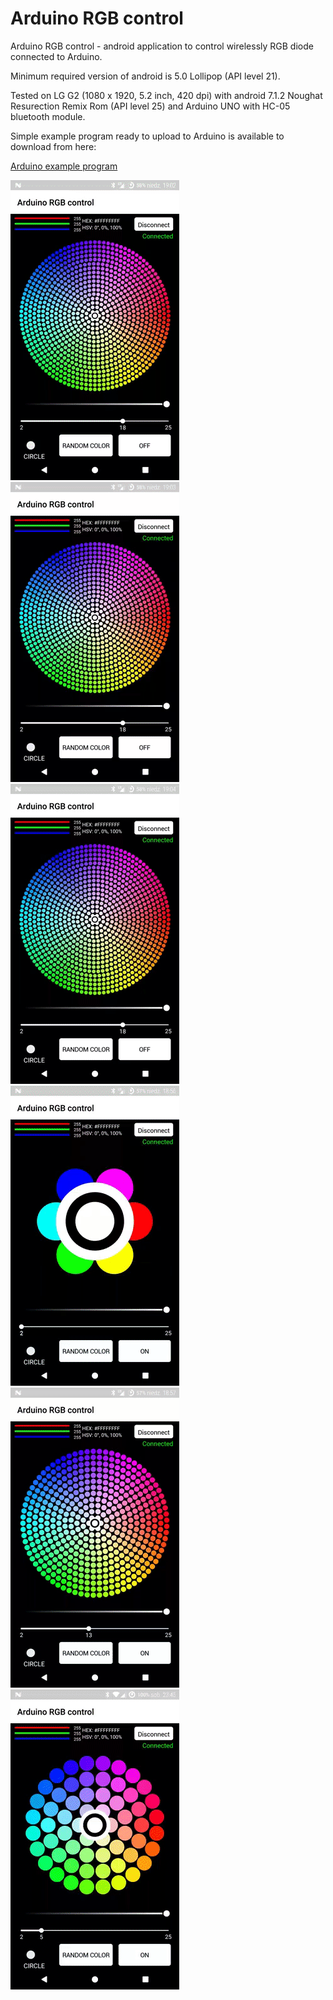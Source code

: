 # Arduino RGB control
Arduino RGB control - android application to control wirelessly RGB diode connected to Arduino. 

Minimum required version of android is 5.0 Lollipop (API level 21).
<p>Tested on LG G2 (1080 x 1920, 5.2 inch, 420 dpi) with android 7.1.2 Noughat Resurection Remix Rom (API level 25) and Arduino UNO with HC-05 bluetooth module.</br>

<p>Simple example program ready to upload to Arduino is available to download from here:</br>

[Arduino example program](https://github.com/divid3d/ArduinoRGBcontrol/blob/master/AduinoRGBcontrol.ino)

![Demo](https://github.com/divid3d/ArduinoRGBcontrol/blob/master/select-gif.gif?raw=true) ![Demo](https://github.com/divid3d/ArduinoRGBcontrol/blob/master/random-gif.gif?raw=true) ![Demo](https://github.com/divid3d/ArduinoRGBcontrol/blob/master/lightness-gif.gif?raw=true) ![Demo](https://github.com/divid3d/ArduinoRGBcontrol/blob/master/density-gif.gif?raw=true) ![Demo](https://github.com/divid3d/ArduinoRGBcontrol/blob/master/render-mode-gif.gif?raw=true) ![Demo](https://github.com/divid3d/ArduinoRGBcontrol/blob/master/app-gif.gif?raw=true)


